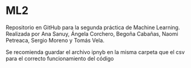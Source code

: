 # ML2
Repositorio en GitHub para la segunda práctica de Machine Learning.
Realizada por Ana Sanuy, Ángela Corchero, Begoña Cabañas, Naomi Petreaca, Sergio Moreno y Tomás Vela.

Se recomienda guardar el archivo ipnyb en la misma carpeta que el csv para el correcto funcionamiento del código
